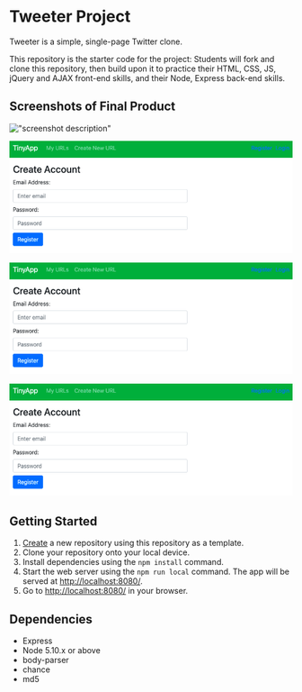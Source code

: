 # Tweeter Project

Tweeter is a simple, single-page Twitter clone.

This repository is the starter code for the project: Students will fork and clone this repository, then build upon it to practice their HTML, CSS, JS, jQuery and AJAX front-end skills, and their Node, Express back-end skills.

## Screenshots of Final Product
!["screenshot description"](https://github.com/bettyvng/tweeter/docs/box-shadow.png)

!["screenshot description"](https://github.com/bettyvng/tinyapp/blob/master/docs/register-page.png)

!["screenshot description"](https://github.com/bettyvng/tinyapp/blob/master/docs/register-page.png)

!["screenshot description"](https://github.com/bettyvng/tinyapp/blob/master/docs/register-page.png)


## Getting Started

1. [Create](https://docs.github.com/en/repositories/creating-and-managing-repositories/creating-a-repository-from-a-template) a new repository using this repository as a template.
2. Clone your repository onto your local device.
3. Install dependencies using the `npm install` command.
3. Start the web server using the `npm run local` command. The app will be served at <http://localhost:8080/>.
4. Go to <http://localhost:8080/> in your browser.

## Dependencies

- Express
- Node 5.10.x or above
- body-parser
- chance
- md5
